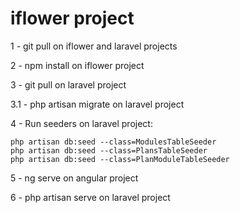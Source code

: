 # iflower project

1 - git pull on iflower and laravel projects

2 - npm install on iflower project

3 - git pull on laravel project

3.1 - php artisan migrate on laravel project

4 - Run seeders on laravel project:

    php artisan db:seed --class=ModulesTableSeeder
    php artisan db:seed --class=PlansTableSeeder
    php artisan db:seed --class=PlanModuleTableSeeder
    
5 - ng serve on angular project

6 - php artisan serve on laravel project

    